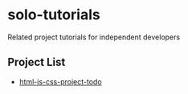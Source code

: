 # solo-tutorials
Related project tutorials for independent developers

## Project List

- [html-js-css-project-todo](./html-js-css-project-todo/index.html)